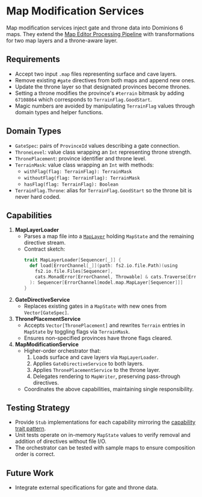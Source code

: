 # Map Modification Services

Map modification services inject gate and throne data into Dominions 6 maps. They extend the [Map Editor Processing Pipeline](map_editor_pipeline.md) with transformations for two map layers and a throne-aware layer.

## Requirements
- Accept two input `.map` files representing surface and cave layers.
- Remove existing `#gate` directives from both maps and append new ones.
- Update the throne layer so that designated provinces become thrones.
 - Setting a throne modifies the province's `#terrain` bitmask by adding `67108864` which corresponds to `TerrainFlag.GoodStart`.
- Magic numbers are avoided by manipulating `TerrainFlag` values through domain types and helper functions.

## Domain Types
- `GateSpec`: pairs of `ProvinceId` values describing a gate connection.
- `ThroneLevel`: value class wrapping an `Int` representing throne strength.
- `ThronePlacement`: province identifier and throne level.
- `TerrainMask`: value class wrapping an `Int` with methods:
  - `withFlag(flag: TerrainFlag): TerrainMask`
  - `withoutFlag(flag: TerrainFlag): TerrainMask`
  - `hasFlag(flag: TerrainFlag): Boolean`
- `TerrainFlag.Throne`: alias for `TerrainFlag.GoodStart` so the throne bit is never hard coded.

## Capabilities
1. **MapLayerLoader**
   - Parses a map file into a [`MapLayer`](map_state_model_migration.md#maplayer-abstraction) holding `MapState` and the remaining directive stream.
   - Contract sketch:
     ```scala
     trait MapLayerLoader[Sequencer[_]] {
       def load[ErrorChannel[_]](path: fs2.io.file.Path)(using
         fs2.io.file.Files[Sequencer],
         cats.MonadError[ErrorChannel, Throwable] & cats.Traverse[ErrorChannel]
       ): Sequencer[ErrorChannel[model.map.MapLayer[Sequencer]]]
     }
     ```
2. **GateDirectiveService**
   - Replaces existing gates in a `MapState` with new ones from `Vector[GateSpec]`.
3. **ThronePlacementService**
   - Accepts `Vector[ThronePlacement]` and rewrites `Terrain` entries in `MapState` by toggling flags via `TerrainMask`.
   - Ensures non-specified provinces have throne flags cleared.
4. **MapModificationService**
   - Higher-order orchestrator that:
     1. Loads surface and cave layers via `MapLayerLoader`.
     2. Applies `GateDirectiveService` to both layers.
     3. Applies `ThronePlacementService` to the throne layer.
     4. Delegates rendering to `MapWriter`, preserving pass-through directives.
   - Coordinates the above capabilities, maintaining single responsibility.

## Testing Strategy
- Provide `Stub` implementations for each capability mirroring the [capability trait pattern](service_and_capability_patterns.md).
- Unit tests operate on in-memory `MapState` values to verify removal and addition of directives without file I/O.
- The orchestrator can be tested with sample maps to ensure composition order is correct.

## Future Work
- Integrate external specifications for gate and throne data.

